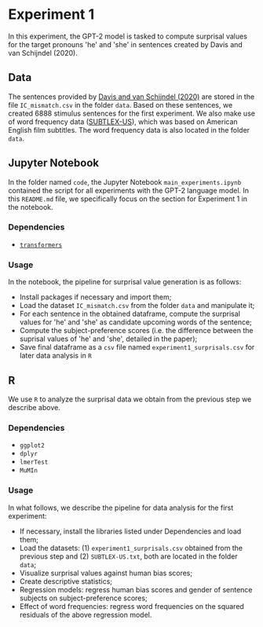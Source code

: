 # Experiment 1

In this experiment, the GPT-2 model is tasked to compute surprisal values for the target pronouns 'he' and 'she' in sentences created by Davis and van Schijndel (2020).

## Data

The sentences provided by [Davis and van Schijndel (2020)](https://arxiv.org/abs/2010.04887) are stored in the file ```IC_mismatch.csv``` in the folder ```data```. Based on these sentences, we created 6888 stimulus sentences for the first experiment. We also make use of word frequency data ([SUBTLEX-US](https://www.ugent.be/pp/experimentele-psychologie/en/research/documents/subtlexus)), which was based on American English film subtitles. The word frequency data is also located in the folder ```data```.


## Jupyter Notebook

In the folder named ```code```, the Jupyter Notebook ```main_experiments.ipynb``` contained the script for all experiments with the GPT-2 language model. In this ```README.md``` file, we specifically focus on the section for Experiment 1 in the notebook.

### Dependencies
* [```transformers```](https://huggingface.co/docs/transformers/index)

### Usage
In the notebook, the pipeline for surprisal value generation is as follows:
* Install packages if necessary and import them;
* Load the dataset ```IC_mismatch.csv``` from the folder ```data``` and manipulate it;
* For each sentence in the obtained dataframe, compute the surprisal values for 'he' and 'she' as candidate upcoming words of the sentence;
* Compute the subject-preference scores (i.e. the difference between the suprisal values of 'he' and 'she', detailed in the paper);
* Save final dataframe as a ```csv``` file named ```experiment1_surprisals.csv``` for later data analysis in ```R```

## R
We use ```R``` to analyze the surprisal data we obtain from the previous step we describe above.
### Dependencies
* ```ggplot2```
* ```dplyr```
*  ```lmerTest```
*  ```MuMIn```

### Usage
In what follows, we describe the pipeline for data analysis for the first experiment:
* If necessary, install the libraries listed under Dependencies and load them;
* Load the datasets: (1) ```experiment1_surprisals.csv``` obtained from the previous step and (2) ```SUBTLEX-US.txt```, both are located in the folder ```data```;
* Visualize surprisal values against human bias scores;
* Create descriptive statistics;
* Regression models: regress human bias scores and gender of sentence subjects on subject-preference scores;
* Effect of word frequencies: regress word frequencies on the squared residuals of the above regression model.